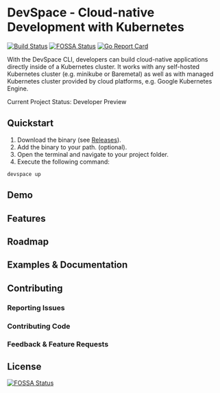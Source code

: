 # DevSpace - Cloud-native Development with Kubernetes
[![Build Status](https://travis-ci.org/covexo/devspace.svg?branch=master)](https://travis-ci.org/covexo/devspace)
[![FOSSA Status](https://app.fossa.io/api/projects/git%2Bgithub.com%2Fcovexo%2Fdevspace.svg?type=shield)](https://app.fossa.io/projects/git%2Bgithub.com%2Fcovexo%2Fdevspace?ref=badge_shield)
[![Go Report Card](https://goreportcard.com/badge/github.com/covexo/devspace)](https://goreportcard.com/report/github.com/covexo/devspace)

With the DevSpace CLI, developers can build cloud-native applications directly inside of a Kubernetes cluster. It works with any self-hosted Kubernetes cluster (e.g. minikube or Baremetal) as well as with managed Kubernetes cluster provided by cloud platforms, e.g. Google Kubernetes Engine.

Current Project Status: Developer Preview

## Quickstart
1. Download the binary (see [Releases](https://github.com/covexo/devspace/releases)).
2. Add the binary to your path. (optional).
3. Open the terminal and navigate to your project folder.
4. Execute the following command:
```
devspace up
```

## Demo

## Features

## Roadmap

## Examples & Documentation

## Contributing

### Reporting Issues

### Contributing Code

### Feedback & Feature Requests

## License


[![FOSSA Status](https://app.fossa.io/api/projects/git%2Bgithub.com%2Fcovexo%2Fdevspace.svg?type=large)](https://app.fossa.io/projects/git%2Bgithub.com%2Fcovexo%2Fdevspace?ref=badge_large)
